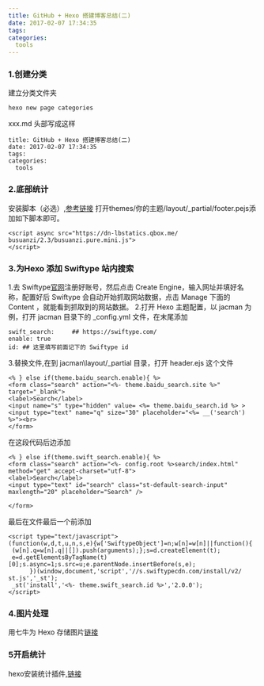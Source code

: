 ```yaml
---
title: GitHub + Hexo 搭建博客总结(二)
date: 2017-02-07 17:34:35
tags:
categories: 
  tools
---
```

### 1.创建分类
建立分类文件夹
	
	hexo new page categories
xxx.md 头部写成这样

	title: GitHub + Hexo 搭建博客总结(二)
	date: 2017-02-07 17:34:35
	tags:
	categories: 
 	  tools	
 	  
### 2.底部统计
安装脚本（必选）,[参考链接](http://wangcaiyong.com/2015/06/26/busuanzi/)
打开themes/你的主题/layout/_partial/footer.pejs添加如下脚本即可。

	<script async src="https://dn-lbstatics.qbox.me/	busuanzi/2.3/busuanzi.pure.mini.js">
	</script>
### 3.为Hexo 添加 Swiftype 站内搜索
1.去 Swiftype[官网](https://swiftype.com/)注册好账号，然后点击 Create Engine，输入网址并填好名称，配置好后 Swiftype 会自动开始抓取网站数据，点击 Manage 下面的 Content ，就能看到抓取到的网站数据。
2.打开 Hexo 主题配置，以 jacman 为例，打开 jacman 目录下的 _config.yml 文件，在末尾添加
	
	swift_search:     ## https://swiftype.com/
  	enable: true
  	id: ## 这里填写前面记下的 Swiftype id
3.替换文件,在到 jacman\layout\/_partial 目录，打开 header.ejs 这个文件

	<% } else if(theme.baidu_search.enable){ %>
	<form class="search" action="<%- theme.baidu_search.site %>" target="_blank">
	<label>Search</label>
	<input name="s" type="hidden" value= <%= theme.baidu_search.id %> ><input type="text" name="q" size="30" placeholder="<%= __('search') %>"><br>
	</form>
	
在这段代码后边添加

	<% } else if(theme.swift_search.enable){ %>
	<form class="search" action="<%- config.root %>search/index.html" method="get" accept-charset="utf-8">
	<label>Search</label>
	<input type="text" id="search" class="st-default-search-input" maxlength="20" placeholder="Search" />
	
	</form>
最后在文件最后一个</div>前添加

	<script type="text/javascript">
  	(function(w,d,t,u,n,s,e){w['SwiftypeObject']=n;w[n]=w[n]||function(){
 	 (w[n].q=w[n].q||[]).push(arguments);};s=d.createElement(t);
 	 e=d.getElementsByTagName(t)			[0];s.async=1;s.src=u;e.parentNode.insertBefore(s,e);
		  })(window,document,'script','//s.swiftypecdn.com/install/v2/	st.js','_st');
  	 _st('install','<%- theme.swift_search.id %>','2.0.0');
	</script>	
### 4.图片处理
用七牛为 Hexo 存储图片[链接](http://clarkky.org/post/Hexo-Qiniu-Image-CDN/)
### 5开启统计
hexo安装统计插件,[链接](http://www.cnblogs.com/tengj/p/5365434.html)